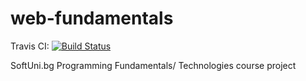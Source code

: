 # web-fundamentals

Travis CI: 
[![Build Status](https://travis-ci.org/projectbox99/web-fundamentals.svg?branch=master)](https://travis-ci.org/projectbox99/web-fundamentals)


SoftUni.bg Programming Fundamentals/ Technologies course project
